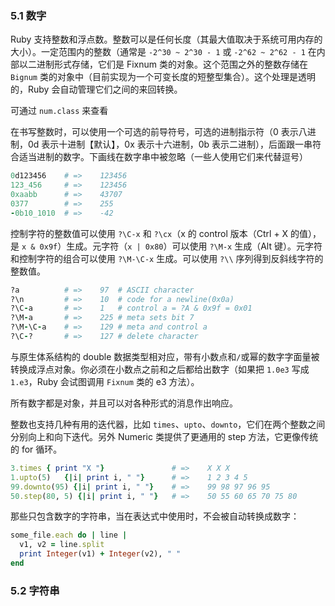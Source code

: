 ### 5.1 数字

Ruby 支持整数和浮点数。整数可以是任何长度（其最大值取决于系统可用内存的大小）。一定范围内的整数（通常是 `-2^30 ~ 2^30 - 1` 或 `-2^62 ~ 2^62 - 1` 在内部以二进制形式存储，它们是 Fixnum 类的对象。这个范围之外的整数存储在 `Bignum` 类的对象中（目前实现为一个可变长度的短整型集合）。这个处理是透明的，Ruby 会自动管理它们之间的来回转换。

可通过 `num.class` 来查看

在书写整数时，可以使用一个可选的前导符号，可选的进制指示符（0 表示八进制，0d 表示十进制【默认】，0x 表示十六进制，0b 表示二进制），后面跟一串符合适当进制的数字。下画线在数字串中被忽略（一些人使用它们来代替逗号）

```ruby
0d123456	# =>	123456
123_456		# =>	123456
0xaabb		# =>	43707
0377		# =>	255
-0b10_1010	# =>	-42
```

控制字符的整数值可以使用 `?\C-x` 和 `?\cx`（x 的 control 版本（Ctrl + X 的值），是 `x & 0x9f`）生成。元字符（`x | 0x80`）可以使用 `?\M-x` 生成（Alt 键）。元字符和控制字符的组合可以使用 `?\M-\C-x` 生成。可以使用 `?\\` 序列得到反斜线字符的整数值。

```ruby
?a			# =>	97	# ASCII character
?\n			# =>	10	# code for a newline(0x0a)
?\C-a		# =>	1	# control a = ?A & 0x9f = 0x01
?\M-a		# =>	225	# meta sets bit 7
?\M-\C-a	# =>	129	# meta and control a
?\C-?		# =>	127 # delete character
```

与原生体系结构的 double 数据类型相对应，带有小数点和`/`或幂的数字字面量被转换成浮点对象。你必须在小数点之前和之后都给出数字（如果把 `1.0e3` 写成 `1.e3`，Ruby 会试图调用 `Fixnum` 类的 e3 方法）。

所有数字都是对象，并且可以对各种形式的消息作出响应。

整数也支持几种有用的迭代器，比如 `times`、`upto`、`downto`，它们在两个整数之间分别向上和向下迭代。另外 Numeric 类提供了更通用的 step 方法，它更像传统的 for 循环。

```ruby
3.times	{ print "X "}				# =>	X X X
1.upto(5)	{|i| print i, " "}		# =>	1 2 3 4 5
99.downto(95) {|i| print i, " "}	# =>	99 98 97 96 95
50.step(80, 5) {|i| print i, " "}	# =>	50 55 60 65 70 75 80
```

那些只包含数字的字符串，当在表达式中使用时，不会被自动转换成数字：

```ruby
some_file.each do | line |
  v1, v2 = line.split
  print Integer(v1) + Integer(v2), " "
end
```

### 5.2 字符串

